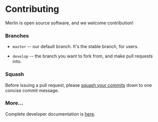 # Contributing

Merlin is open source software, and we welcome contribution!

### Branches
* `master` -- our default branch. It's the stable branch, for users.

* `develop` -- the branch you want to fork from, and make pull requests into.

### Squash
Before issuing a pull request, please [squash your commits](https://github.com/LLNL/merlin/wiki/Squash-commits) down to one concise commit message.

### More...
Complete developer documentation is [here](https://merlin.readthedocs.io/en/latest/merlin_developer.html).
